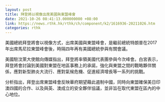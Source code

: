 ```yaml
---
layout: post
title: 拜登將以視像出席美國與東盟峰會
date: 2021-10-26 08:41:13.000000000 +08:00
link: https://news.rthk.hk/rthk/ch/component/k2/1616936-20211026.htm
categories: rthk
---
```


美國總統拜登將會以視像方式，出席美國與東盟峰會，是繼前總統特朗普在2017年出席馬尼拉東盟峰會後，時隔四年再有美國總統參與有關會議。

美國駐汶萊大使館向傳媒指出，拜登將率領美國代表團參與今次峰會。白宮表示，拜登將會討論到美國對東盟在地區事務上的承諾，強化與東盟之間的戰略夥伴關係，應對新型肺炎大流行、應對氣候危機、促進經濟增長等一系列的挑戰。

分析指出，拜登出席東盟峰會反映華府期望藉此遏制中國，同時向東盟確保美日印澳四國的合作、以及與英、澳成立的安全夥伴協議，並非旨在取代東盟在區內的中心地位。
